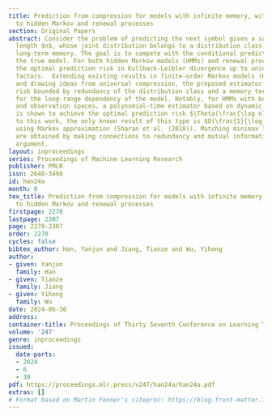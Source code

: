 ```yaml
---
title: Prediction from compression for models with infinite memory, with applications
  to hidden Markov and renewal processes
section: Original Papers
abstract: Consider the problem of predicting the next symbol given a sample path of
  length $n$, whose joint distribution belongs to a distribution class that may have
  long-term memory. The goal is to compete with the conditional predictor that knows
  the true model. For both hidden Markov models (HMMs) and renewal processes, we determine
  the optimal prediction risk in Kullback-Leibler divergence up to universal constant
  factors.  Extending existing results in finite-order Markov models (Han et al. (2023))
  and drawing ideas from universal compression, the proposed estimator has a prediction
  risk bounded by redundancy of the distribution class and a memory term that accounts
  for the long-range dependency of the model. Notably, for HMMs with bounded state
  and observation spaces, a polynomial-time estimator based on dynamic programming
  is shown to achieve the optimal prediction risk $\Theta(\frac{\log n}{n})$; prior
  to this work, the only known result of this type is $O(\frac{1}{\log n})$ obtained
  using Markov approximation (Sharan et al. (2018)). Matching minimax lower bounds
  are obtained by making connections to redundancy and mutual information via a reduction
  argument.
layout: inproceedings
series: Proceedings of Machine Learning Research
publisher: PMLR
issn: 2640-3498
id: han24a
month: 0
tex_title: Prediction from compression for models with infinite memory, with applications
  to hidden Markov and renewal processes
firstpage: 2270
lastpage: 2307
page: 2270-2307
order: 2270
cycles: false
bibtex_author: Han, Yanjun and Jiang, Tianze and Wu, Yihong
author:
- given: Yanjun
  family: Han
- given: Tianze
  family: Jiang
- given: Yihong
  family: Wu
date: 2024-06-30
address:
container-title: Proceedings of Thirty Seventh Conference on Learning Theory
volume: '247'
genre: inproceedings
issued:
  date-parts:
  - 2024
  - 6
  - 30
pdf: https://proceedings.mlr.press/v247/han24a/han24a.pdf
extras: []
# Format based on Martin Fenner's citeproc: https://blog.front-matter.io/posts/citeproc-yaml-for-bibliographies/
---
```

